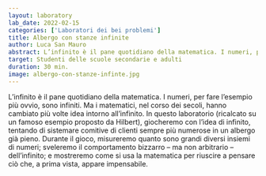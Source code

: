 ```yaml
---
layout: laboratory
lab_date: 2022-02-15
categories: ['Laboratori dei bei problemi']
title: Albergo con stanze infinite
author: Luca San Mauro
abstract: L’infinito è il pane quotidiano della matematica. I numeri, per fare l’esempio più ovvio, sono infiniti. 
target: Studenti delle scuole secondarie e adulti
duration: 30 min.
image: albergo-con-stanze-infinte.jpg
---
```


L’infinito è il pane quotidiano della matematica. I numeri, per fare l’esempio più ovvio, sono infiniti. 
Ma i matematici, nel corso dei secoli, hanno cambiato più volte idea intorno all’infinito. In questo laboratorio (ricalcato su un famoso esempio proposto da Hilbert), giocheremo con l’idea di infinito, tentando di sistemare comitive di clienti sempre più numerose in un albergo già pieno. Durante il gioco, misureremo quanto sono grandi diversi insiemi di numeri; sveleremo il comportamento bizzarro – ma non arbitrario – dell’infinito; e mostreremo come si usa la matematica per riuscire a pensare ciò che, a prima vista, appare impensabile.

